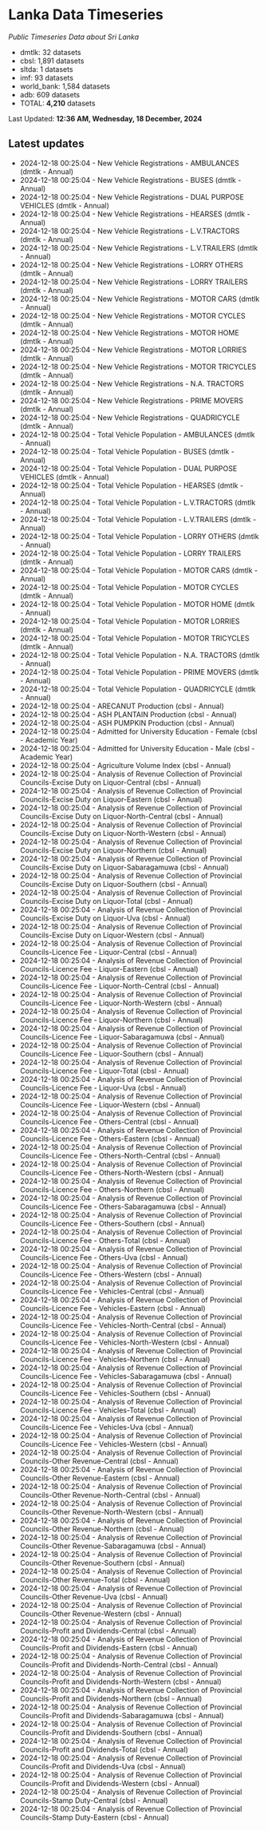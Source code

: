 # Lanka Data Timeseries
*Public Timeseries Data about Sri Lanka*

* dmtlk: 32 datasets
* cbsl: 1,891 datasets
* sltda: 1 datasets
* imf: 93 datasets
* world_bank: 1,584 datasets
* adb: 609 datasets
* TOTAL: **4,210** datasets

Last Updated: **12:36 AM, Wednesday, 18 December, 2024**

## Latest updates

* 2024-12-18 00:25:04 - New Vehicle Registrations - AMBULANCES (dmtlk - Annual)
* 2024-12-18 00:25:04 - New Vehicle Registrations - BUSES (dmtlk - Annual)
* 2024-12-18 00:25:04 - New Vehicle Registrations - DUAL PURPOSE VEHICLES (dmtlk - Annual)
* 2024-12-18 00:25:04 - New Vehicle Registrations - HEARSES (dmtlk - Annual)
* 2024-12-18 00:25:04 - New Vehicle Registrations - L.V.TRACTORS (dmtlk - Annual)
* 2024-12-18 00:25:04 - New Vehicle Registrations - L.V.TRAILERS (dmtlk - Annual)
* 2024-12-18 00:25:04 - New Vehicle Registrations - LORRY OTHERS (dmtlk - Annual)
* 2024-12-18 00:25:04 - New Vehicle Registrations - LORRY TRAILERS (dmtlk - Annual)
* 2024-12-18 00:25:04 - New Vehicle Registrations - MOTOR CARS (dmtlk - Annual)
* 2024-12-18 00:25:04 - New Vehicle Registrations - MOTOR CYCLES (dmtlk - Annual)
* 2024-12-18 00:25:04 - New Vehicle Registrations - MOTOR HOME (dmtlk - Annual)
* 2024-12-18 00:25:04 - New Vehicle Registrations - MOTOR LORRIES (dmtlk - Annual)
* 2024-12-18 00:25:04 - New Vehicle Registrations - MOTOR TRICYCLES (dmtlk - Annual)
* 2024-12-18 00:25:04 - New Vehicle Registrations - N.A. TRACTORS (dmtlk - Annual)
* 2024-12-18 00:25:04 - New Vehicle Registrations - PRIME MOVERS (dmtlk - Annual)
* 2024-12-18 00:25:04 - New Vehicle Registrations - QUADRICYCLE (dmtlk - Annual)
* 2024-12-18 00:25:04 - Total Vehicle Population - AMBULANCES (dmtlk - Annual)
* 2024-12-18 00:25:04 - Total Vehicle Population - BUSES (dmtlk - Annual)
* 2024-12-18 00:25:04 - Total Vehicle Population - DUAL PURPOSE VEHICLES (dmtlk - Annual)
* 2024-12-18 00:25:04 - Total Vehicle Population - HEARSES (dmtlk - Annual)
* 2024-12-18 00:25:04 - Total Vehicle Population - L.V.TRACTORS (dmtlk - Annual)
* 2024-12-18 00:25:04 - Total Vehicle Population - L.V.TRAILERS (dmtlk - Annual)
* 2024-12-18 00:25:04 - Total Vehicle Population - LORRY OTHERS (dmtlk - Annual)
* 2024-12-18 00:25:04 - Total Vehicle Population - LORRY TRAILERS (dmtlk - Annual)
* 2024-12-18 00:25:04 - Total Vehicle Population - MOTOR CARS (dmtlk - Annual)
* 2024-12-18 00:25:04 - Total Vehicle Population - MOTOR CYCLES (dmtlk - Annual)
* 2024-12-18 00:25:04 - Total Vehicle Population - MOTOR HOME (dmtlk - Annual)
* 2024-12-18 00:25:04 - Total Vehicle Population - MOTOR LORRIES (dmtlk - Annual)
* 2024-12-18 00:25:04 - Total Vehicle Population - MOTOR TRICYCLES (dmtlk - Annual)
* 2024-12-18 00:25:04 - Total Vehicle Population - N.A. TRACTORS (dmtlk - Annual)
* 2024-12-18 00:25:04 - Total Vehicle Population - PRIME MOVERS (dmtlk - Annual)
* 2024-12-18 00:25:04 - Total Vehicle Population - QUADRICYCLE (dmtlk - Annual)
* 2024-12-18 00:25:04 - ARECANUT Production (cbsl - Annual)
* 2024-12-18 00:25:04 - ASH PLANTAIN Production (cbsl - Annual)
* 2024-12-18 00:25:04 - ASH PUMPKIN Production (cbsl - Annual)
* 2024-12-18 00:25:04 - Admitted for University Education - Female (cbsl - Academic Year)
* 2024-12-18 00:25:04 - Admitted for University Education - Male (cbsl - Academic Year)
* 2024-12-18 00:25:04 - Agriculture Volume Index (cbsl - Annual)
* 2024-12-18 00:25:04 - Analysis of Revenue Collection of Provincial Councils-Excise Duty on Liquor-Central (cbsl - Annual)
* 2024-12-18 00:25:04 - Analysis of Revenue Collection of Provincial Councils-Excise Duty on Liquor-Eastern (cbsl - Annual)
* 2024-12-18 00:25:04 - Analysis of Revenue Collection of Provincial Councils-Excise Duty on Liquor-North-Central (cbsl - Annual)
* 2024-12-18 00:25:04 - Analysis of Revenue Collection of Provincial Councils-Excise Duty on Liquor-North-Western (cbsl - Annual)
* 2024-12-18 00:25:04 - Analysis of Revenue Collection of Provincial Councils-Excise Duty on Liquor-Northern (cbsl - Annual)
* 2024-12-18 00:25:04 - Analysis of Revenue Collection of Provincial Councils-Excise Duty on Liquor-Sabaragamuwa (cbsl - Annual)
* 2024-12-18 00:25:04 - Analysis of Revenue Collection of Provincial Councils-Excise Duty on Liquor-Southern (cbsl - Annual)
* 2024-12-18 00:25:04 - Analysis of Revenue Collection of Provincial Councils-Excise Duty on Liquor-Total (cbsl - Annual)
* 2024-12-18 00:25:04 - Analysis of Revenue Collection of Provincial Councils-Excise Duty on Liquor-Uva (cbsl - Annual)
* 2024-12-18 00:25:04 - Analysis of Revenue Collection of Provincial Councils-Excise Duty on Liquor-Western (cbsl - Annual)
* 2024-12-18 00:25:04 - Analysis of Revenue Collection of Provincial Councils-Licence Fee - Liquor-Central (cbsl - Annual)
* 2024-12-18 00:25:04 - Analysis of Revenue Collection of Provincial Councils-Licence Fee - Liquor-Eastern (cbsl - Annual)
* 2024-12-18 00:25:04 - Analysis of Revenue Collection of Provincial Councils-Licence Fee - Liquor-North-Central (cbsl - Annual)
* 2024-12-18 00:25:04 - Analysis of Revenue Collection of Provincial Councils-Licence Fee - Liquor-North-Western (cbsl - Annual)
* 2024-12-18 00:25:04 - Analysis of Revenue Collection of Provincial Councils-Licence Fee - Liquor-Northern (cbsl - Annual)
* 2024-12-18 00:25:04 - Analysis of Revenue Collection of Provincial Councils-Licence Fee - Liquor-Sabaragamuwa (cbsl - Annual)
* 2024-12-18 00:25:04 - Analysis of Revenue Collection of Provincial Councils-Licence Fee - Liquor-Southern (cbsl - Annual)
* 2024-12-18 00:25:04 - Analysis of Revenue Collection of Provincial Councils-Licence Fee - Liquor-Total (cbsl - Annual)
* 2024-12-18 00:25:04 - Analysis of Revenue Collection of Provincial Councils-Licence Fee - Liquor-Uva (cbsl - Annual)
* 2024-12-18 00:25:04 - Analysis of Revenue Collection of Provincial Councils-Licence Fee - Liquor-Western (cbsl - Annual)
* 2024-12-18 00:25:04 - Analysis of Revenue Collection of Provincial Councils-Licence Fee - Others-Central (cbsl - Annual)
* 2024-12-18 00:25:04 - Analysis of Revenue Collection of Provincial Councils-Licence Fee - Others-Eastern (cbsl - Annual)
* 2024-12-18 00:25:04 - Analysis of Revenue Collection of Provincial Councils-Licence Fee - Others-North-Central (cbsl - Annual)
* 2024-12-18 00:25:04 - Analysis of Revenue Collection of Provincial Councils-Licence Fee - Others-North-Western (cbsl - Annual)
* 2024-12-18 00:25:04 - Analysis of Revenue Collection of Provincial Councils-Licence Fee - Others-Northern (cbsl - Annual)
* 2024-12-18 00:25:04 - Analysis of Revenue Collection of Provincial Councils-Licence Fee - Others-Sabaragamuwa (cbsl - Annual)
* 2024-12-18 00:25:04 - Analysis of Revenue Collection of Provincial Councils-Licence Fee - Others-Southern (cbsl - Annual)
* 2024-12-18 00:25:04 - Analysis of Revenue Collection of Provincial Councils-Licence Fee - Others-Total (cbsl - Annual)
* 2024-12-18 00:25:04 - Analysis of Revenue Collection of Provincial Councils-Licence Fee - Others-Uva (cbsl - Annual)
* 2024-12-18 00:25:04 - Analysis of Revenue Collection of Provincial Councils-Licence Fee - Others-Western (cbsl - Annual)
* 2024-12-18 00:25:04 - Analysis of Revenue Collection of Provincial Councils-Licence Fee - Vehicles-Central (cbsl - Annual)
* 2024-12-18 00:25:04 - Analysis of Revenue Collection of Provincial Councils-Licence Fee - Vehicles-Eastern (cbsl - Annual)
* 2024-12-18 00:25:04 - Analysis of Revenue Collection of Provincial Councils-Licence Fee - Vehicles-North-Central (cbsl - Annual)
* 2024-12-18 00:25:04 - Analysis of Revenue Collection of Provincial Councils-Licence Fee - Vehicles-North-Western (cbsl - Annual)
* 2024-12-18 00:25:04 - Analysis of Revenue Collection of Provincial Councils-Licence Fee - Vehicles-Northern (cbsl - Annual)
* 2024-12-18 00:25:04 - Analysis of Revenue Collection of Provincial Councils-Licence Fee - Vehicles-Sabaragamuwa (cbsl - Annual)
* 2024-12-18 00:25:04 - Analysis of Revenue Collection of Provincial Councils-Licence Fee - Vehicles-Southern (cbsl - Annual)
* 2024-12-18 00:25:04 - Analysis of Revenue Collection of Provincial Councils-Licence Fee - Vehicles-Total (cbsl - Annual)
* 2024-12-18 00:25:04 - Analysis of Revenue Collection of Provincial Councils-Licence Fee - Vehicles-Uva (cbsl - Annual)
* 2024-12-18 00:25:04 - Analysis of Revenue Collection of Provincial Councils-Licence Fee - Vehicles-Western (cbsl - Annual)
* 2024-12-18 00:25:04 - Analysis of Revenue Collection of Provincial Councils-Other Revenue-Central (cbsl - Annual)
* 2024-12-18 00:25:04 - Analysis of Revenue Collection of Provincial Councils-Other Revenue-Eastern (cbsl - Annual)
* 2024-12-18 00:25:04 - Analysis of Revenue Collection of Provincial Councils-Other Revenue-North-Central (cbsl - Annual)
* 2024-12-18 00:25:04 - Analysis of Revenue Collection of Provincial Councils-Other Revenue-North-Western (cbsl - Annual)
* 2024-12-18 00:25:04 - Analysis of Revenue Collection of Provincial Councils-Other Revenue-Northern (cbsl - Annual)
* 2024-12-18 00:25:04 - Analysis of Revenue Collection of Provincial Councils-Other Revenue-Sabaragamuwa (cbsl - Annual)
* 2024-12-18 00:25:04 - Analysis of Revenue Collection of Provincial Councils-Other Revenue-Southern (cbsl - Annual)
* 2024-12-18 00:25:04 - Analysis of Revenue Collection of Provincial Councils-Other Revenue-Total (cbsl - Annual)
* 2024-12-18 00:25:04 - Analysis of Revenue Collection of Provincial Councils-Other Revenue-Uva (cbsl - Annual)
* 2024-12-18 00:25:04 - Analysis of Revenue Collection of Provincial Councils-Other Revenue-Western (cbsl - Annual)
* 2024-12-18 00:25:04 - Analysis of Revenue Collection of Provincial Councils-Profit and Dividends-Central (cbsl - Annual)
* 2024-12-18 00:25:04 - Analysis of Revenue Collection of Provincial Councils-Profit and Dividends-Eastern (cbsl - Annual)
* 2024-12-18 00:25:04 - Analysis of Revenue Collection of Provincial Councils-Profit and Dividends-North-Central (cbsl - Annual)
* 2024-12-18 00:25:04 - Analysis of Revenue Collection of Provincial Councils-Profit and Dividends-North-Western (cbsl - Annual)
* 2024-12-18 00:25:04 - Analysis of Revenue Collection of Provincial Councils-Profit and Dividends-Northern (cbsl - Annual)
* 2024-12-18 00:25:04 - Analysis of Revenue Collection of Provincial Councils-Profit and Dividends-Sabaragamuwa (cbsl - Annual)
* 2024-12-18 00:25:04 - Analysis of Revenue Collection of Provincial Councils-Profit and Dividends-Southern (cbsl - Annual)
* 2024-12-18 00:25:04 - Analysis of Revenue Collection of Provincial Councils-Profit and Dividends-Total (cbsl - Annual)
* 2024-12-18 00:25:04 - Analysis of Revenue Collection of Provincial Councils-Profit and Dividends-Uva (cbsl - Annual)
* 2024-12-18 00:25:04 - Analysis of Revenue Collection of Provincial Councils-Profit and Dividends-Western (cbsl - Annual)
* 2024-12-18 00:25:04 - Analysis of Revenue Collection of Provincial Councils-Stamp Duty-Central (cbsl - Annual)
* 2024-12-18 00:25:04 - Analysis of Revenue Collection of Provincial Councils-Stamp Duty-Eastern (cbsl - Annual)